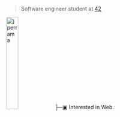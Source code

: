 >  Software engineer student at [42](https://42.fr/) 
<img src="https://cdn.discordapp.com/attachments/1127258876476133426/1127282443569864714/hand_loading_red.gif" alt="jperrama" width=25% height=25%/>
├─▣ Interested in Web.
